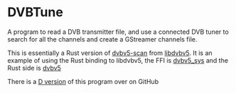 # DVBTune

A program to read a DVB transmitter file, and use a connected DVB tuner to search for all the channels and
create a GStreamer channels file.

This is essentially a Rust version of [dvbv5-scan](https://www.linuxtv.org/wiki/index.php/Dvbv5-scan)
from [libdvbv5](https://linuxtv.org/docs/libdvbv5/). It is an example of using the Rust binding to libdvbv5,
the FFI is [dvbv5_sys](https://crates.io/crates/dvbv5-sys) and the Rust side is [dvbv5](.https://crates.io/crates/dvbv5)

There is a [D version](https://github.com/russel/DVBTune) of this program over on GitHub
